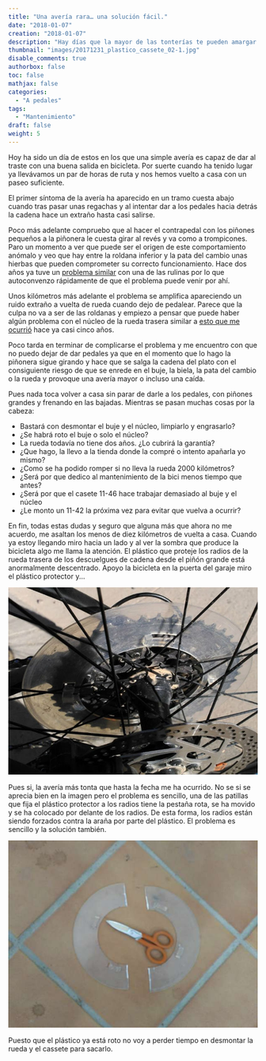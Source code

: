 ```yaml
---
title: "Una avería rara… una solución fácil."
date: "2018-01-07"
creation: "2018-01-07"
description: "Hay días que la mayor de las tonterías te pueden amargar una salida..."
thumbnail: "images/20171231_plastico_cassete_02-1.jpg"
disable_comments: true
authorbox: false
toc: false
mathjax: false
categories:
  - "A pedales"
tags:
  - "Mantenimiento"
draft: false
weight: 5
---
```

Hoy ha sido un día de estos en los que una simple avería es capaz de dar al traste con una buena salida en bicicleta. Por suerte cuando ha tenido lugar ya llevávamos un par de horas de ruta y nos hemos vuelto a casa con un paseo suficiente.

El primer síntoma de la avería ha aparecido en un tramo cuesta abajo cuando tras pasar unas regachas y al intentar dar a los pedales hacia detrás la cadena hace un extraño hasta casi salirse.

Poco más adelante compruebo que al hacer el contrapedal con los piñones pequeños a la piñonera le cuesta girar al revés y va como a trompicones. Paro un momento a ver que puede ser el origen de este comportamiento anómalo y veo que hay entre la roldana inferior y la pata del cambio unas hierbas que pueden comprometer su correcto funcionamiento. Hace dos años ya tuve un [problema similar][1] con una de las rulinas por lo que autoconvenzo rápidamente de que el problema puede venir por ahí.

Unos kilómetros más adelante el problema se amplifica apareciendo un ruido extraño a vuelta de rueda cuando dejo de pedalear. Parece que la culpa no va a ser de las roldanas y empiezo a pensar que puede haber algún problema con el núcleo de la rueda trasera similar a [esto que me ocurrió][2] hace ya casi cinco años.

Poco tarda en terminar de complicarse el problema y me encuentro con que no puedo dejar de dar pedales ya que en el momento que lo hago la piñonera sigue girando y hace que se salga la cadena del plato con el consiguiente riesgo de que se enrede en el buje, la biela, la pata del cambio o la rueda y provoque una avería mayor o incluso una caída.

Pues nada toca volver a casa sin parar de darle a los pedales, con piñones grandes y frenando en las bajadas. Mientras se pasan muchas cosas por la cabeza:

  * Bastará con desmontar el buje y el núcleo, limpiarlo y engrasarlo?
  * ¿Se habrá roto el buje o solo el núcleo?
  * La rueda todavía no tiene dos años. ¿Lo cubrirá la garantía?
  * ¿Que hago, la llevo a la tienda donde la compré o intento apañarla yo mismo?
  * ¿Como se ha podido romper si no lleva la rueda 2000 kilómetros?
  * ¿Será por que dedico al mantenimiento de la bici menos tiempo que antes?
  * ¿Será por que el casete 11-46 hace trabajar demasiado al buje y el núcleo
  * ¿Le monto un 11-42 la próxima vez para evitar que vuelva a ocurrir?

En fin, todas estas dudas y seguro que alguna más que ahora no me acuerdo, me asaltan los menos de diez kilómetros de vuelta a casa. Cuando ya estoy llegando miro hacia un lado y al ver la sombra que produce la bicicleta algo me llama la atención. El plástico que proteje los radios de la rueda trasera de los descuelgues de cadena desde el piñón grande está anormalmente descentrado. Apoyo la bicicleta en la puerta del garaje miro el plástico protector y...

![cassete][3]

Pues si, la avería más tonta que hasta la fecha me ha ocurrido. No se si se aprecia bien en la imagen pero el problema es sencillo, una de las patillas que fija el plástico protector a los radios tiene la pestaña rota, se ha movido y se ha colocado por delante de los radios. De esta forma, los radios están siendo forzados contra la araña por parte del plástico. El problema es sencillo y la solución también.

![cassete][4]

Puesto que el plástico ya está roto no voy a perder tiempo en desmontar la rueda y el cassete para sacarlo.

 [1]: /avería-de-las-roldanas-del-cambio/
 [2]: /avería-en-el-núcleo-shimano-fh-m475/
 [3]: /images/20171231_plastico_cassete_01.jpg
 [4]: /images/20171231_plastico_cassete_03.jpg